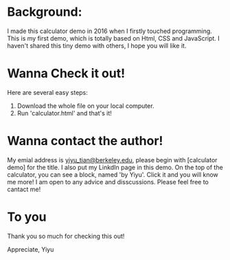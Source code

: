 # Background:
I made this calculator demo in 2016 when I firstly touched programming.
This is my first demo, which is totally based on Html, CSS and JavaScript.
I haven't shared this tiny demo with others, I hope you will like it.

# Wanna Check it out!
Here are several easy steps:
1. Download the whole file on your local computer.
2. Run 'calculator.html' and that's it!

# Wanna contact the author!
My emial address is yiyu_tian@berkeley.edu, please begin with [calculator demo] for the title.
I also put my LinkdIn page in this demo. On the top of the calculator, you can see a block, named 'by Yiyu'.
Click it and you will know me more!
I am open to any advice and disscussions. Please feel free to cantact me!

# To you
Thank you so much for checking this out!

Appreciate,
Yiyu
